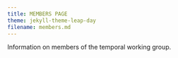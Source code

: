 ```yaml
---
title: MEMBERS PAGE
theme: jekyll-theme-leap-day
filename: members.md
---
```


Information on members of the temporal working group.
